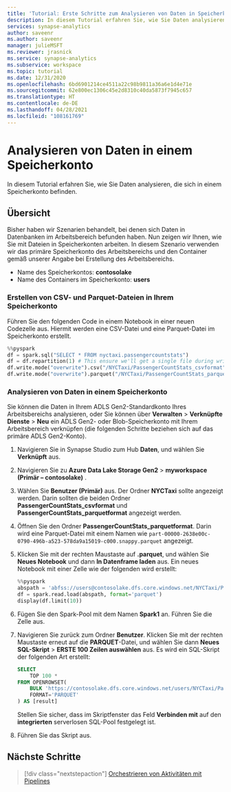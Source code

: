 ```yaml
---
title: 'Tutorial: Erste Schritte zum Analysieren von Daten in Speicherkonten'
description: In diesem Tutorial erfahren Sie, wie Sie Daten analysieren, die sich in einem Speicherkonto befinden.
services: synapse-analytics
author: saveenr
ms.author: saveenr
manager: julieMSFT
ms.reviewer: jrasnick
ms.service: synapse-analytics
ms.subservice: workspace
ms.topic: tutorial
ms.date: 12/31/2020
ms.openlocfilehash: 6bd6901214ce4511a22c98b9811a36a6e1d4e71e
ms.sourcegitcommit: 62e800ec1306c45e2d8310c40da5873f7945c657
ms.translationtype: HT
ms.contentlocale: de-DE
ms.lasthandoff: 04/28/2021
ms.locfileid: "108161769"
---
```

# <a name="analyze-data-in-a-storage-account"></a>Analysieren von Daten in einem Speicherkonto

In diesem Tutorial erfahren Sie, wie Sie Daten analysieren, die sich in einem Speicherkonto befinden.

## <a name="overview"></a>Übersicht

Bisher haben wir Szenarien behandelt, bei denen sich Daten in Datenbanken im Arbeitsbereich befunden haben. Nun zeigen wir Ihnen, wie Sie mit Dateien in Speicherkonten arbeiten. In diesem Szenario verwenden wir das primäre Speicherkonto des Arbeitsbereichs und den Container gemäß unserer Angabe bei Erstellung des Arbeitsbereichs.

* Name des Speicherkontos: **contosolake**
* Name des Containers im Speicherkonto: **users**

### <a name="create-csv-and-parquet-files-in-your-storage-account"></a>Erstellen von CSV- und Parquet-Dateien in Ihrem Speicherkonto

Führen Sie den folgenden Code in einem Notebook in einer neuen Codezelle aus. Hiermit werden eine CSV-Datei und eine Parquet-Datei im Speicherkonto erstellt.

```py
%%pyspark
df = spark.sql("SELECT * FROM nyctaxi.passengercountstats")
df = df.repartition(1) # This ensure we'll get a single file during write()
df.write.mode("overwrite").csv("/NYCTaxi/PassengerCountStats_csvformat")
df.write.mode("overwrite").parquet("/NYCTaxi/PassengerCountStats_parquetformat")
```

### <a name="analyze-data-in-a-storage-account"></a>Analysieren von Daten in einem Speicherkonto

Sie können die Daten in Ihrem ADLS Gen2-Standardkonto Ihres Arbeitsbereichs analysieren, oder Sie können über **Verwalten** > **Verknüpfte Dienste** > **Neu** ein ADLS Gen2- oder Blob-Speicherkonto mit Ihrem Arbeitsbereich verknüpfen (die folgenden Schritte beziehen sich auf das primäre ADLS Gen2-Konto).

1. Navigieren Sie in Synapse Studio zum Hub **Daten**, und wählen Sie **Verknüpft** aus.
1. Navigieren Sie zu **Azure Data Lake Storage Gen2** > **myworkspace (Primär – contosolake)** .
1. Wählen Sie **Benutzer (Primär)** aus. Der Ordner **NYCTaxi** sollte angezeigt werden. Darin sollten die beiden Ordner **PassengerCountStats_csvformat** und **PassengerCountStats_parquetformat** angezeigt werden.
1. Öffnen Sie den Ordner **PassengerCountStats_parquetformat**. Darin wird eine Parquet-Datei mit einem Namen wie `part-00000-2638e00c-0790-496b-a523-578da9a15019-c000.snappy.parquet` angezeigt.
1. Klicken Sie mit der rechten Maustaste auf **.parquet**, und wählen Sie **Neues Notebook** und dann **In Datenframe laden** aus. Ein neues Notebook mit einer Zelle wie der folgenden wird erstellt:

    ```py
    %%pyspark
    abspath = 'abfss://users@contosolake.dfs.core.windows.net/NYCTaxi/PassengerCountStats_parquetformat/part-00000-1f251a58-d8ac-4972-9215-8d528d490690-c000.snappy.parquet'
    df = spark.read.load(abspath, format='parquet')
    display(df.limit(10))
    ```

1. Fügen Sie den Spark-Pool mit dem Namen **Spark1** an. Führen Sie die Zelle aus.
1. Navigieren Sie zurück zum Ordner **Benutzer**. Klicken Sie mit der rechten Maustaste erneut auf die **PARQUET**-Datei, und wählen Sie dann **Neues SQL-Skript** > **ERSTE 100 Zeilen auswählen** aus. Es wird ein SQL-Skript der folgenden Art erstellt:

    ```sql
    SELECT 
        TOP 100 *
    FROM OPENROWSET(
        BULK 'https://contosolake.dfs.core.windows.net/users/NYCTaxi/PassengerCountStats_parquetformat/part-00000-1f251a58-d8ac-4972-9215-8d528d490690-c000.snappy.parquet',
        FORMAT='PARQUET'
    ) AS [result]
    ```

    Stellen Sie sicher, dass im Skriptfenster das Feld **Verbinden mit** auf den **integrierten** serverlosen SQL-Pool festgelegt ist.

1. Führen Sie das Skript aus.



## <a name="next-steps"></a>Nächste Schritte

> [!div class="nextstepaction"]
> [Orchestrieren von Aktivitäten mit Pipelines](get-started-pipelines.md)
